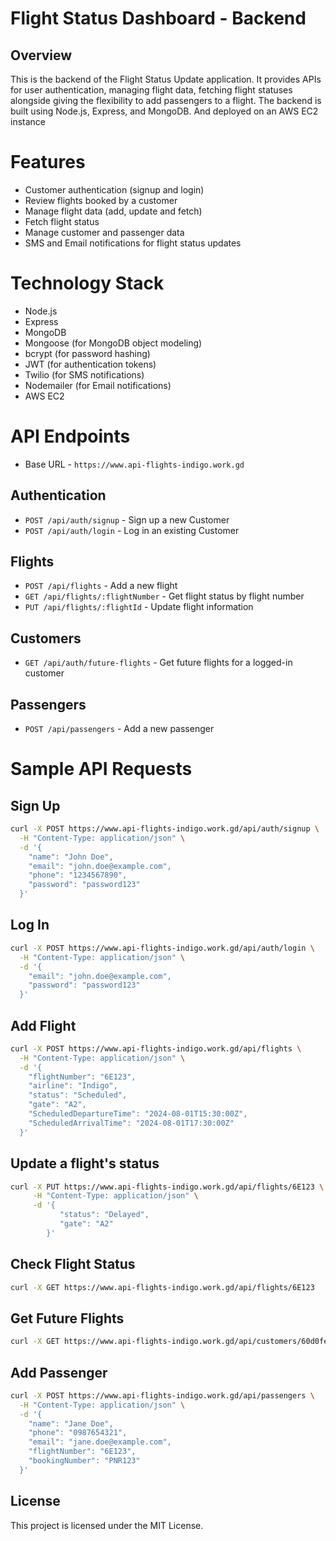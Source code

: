 # Flight Status Dashboard - Backend

## Overview
This is the backend of the Flight Status Update application. It provides APIs for user authentication, managing flight data, fetching flight statuses alongside giving the flexibility to add passengers to a flight. The backend is built using Node.js, Express, and MongoDB. And deployed on an AWS EC2 instance

# Features
- Customer authentication (signup and login)
- Review flights booked by a customer
- Manage flight data (add, update and fetch)
- Fetch flight status
- Manage customer and passenger data
- SMS and Email notifications for flight status updates

# Technology Stack
- Node.js
- Express
- MongoDB
- Mongoose (for MongoDB object modeling)
- bcrypt (for password hashing)
- JWT (for authentication tokens)
- Twilio (for SMS notifications)
- Nodemailer (for Email notifications)
- AWS EC2

# API Endpoints
- Base URL -  `https://www.api-flights-indigo.work.gd`
## Authentication

- `POST /api/auth/signup` - Sign up a new Customer
- `POST /api/auth/login` - Log in an existing Customer

## Flights
- `POST /api/flights` - Add a new flight
- `GET /api/flights/:flightNumber` - Get flight status by flight number
- `PUT /api/flights/:flightId` - Update flight information

## Customers
- `GET /api/auth/future-flights` - Get future flights for a logged-in customer

## Passengers
- `POST /api/passengers` - Add a new passenger

# Sample API Requests
## Sign Up
```sh
curl -X POST https://www.api-flights-indigo.work.gd/api/auth/signup \
  -H "Content-Type: application/json" \
  -d '{
    "name": "John Doe",
    "email": "john.doe@example.com",
    "phone": "1234567890",
    "password": "password123"
  }'
```

## Log In
```sh
curl -X POST https://www.api-flights-indigo.work.gd/api/auth/login \
  -H "Content-Type: application/json" \
  -d '{
    "email": "john.doe@example.com",
    "password": "password123"
  }'
```

## Add Flight
```sh
curl -X POST https://www.api-flights-indigo.work.gd/api/flights \
  -H "Content-Type: application/json" \
  -d '{
    "flightNumber": "6E123",
    "airline": "Indigo",
    "status": "Scheduled",
    "gate": "A2",
    "ScheduledDepartureTime": "2024-08-01T15:30:00Z",
    "ScheduledArrivalTime": "2024-08-01T17:30:00Z"
  }'
``` 

## Update a flight's status
```sh
curl -X PUT https://www.api-flights-indigo.work.gd/api/flights/6E123 \
     -H "Content-Type: application/json" \
     -d '{
           "status": "Delayed", 
           "gate": "A2"                    
        }'
```

## Check Flight Status
```sh
curl -X GET https://www.api-flights-indigo.work.gd/api/flights/6E123
```

## Get Future Flights
``` sh
curl -X GET https://www.api-flights-indigo.work.gd/api/customers/60d0fe4f5311236168a109ca/flights
```

## Add Passenger
```sh
curl -X POST https://www.api-flights-indigo.work.gd/api/passengers \
  -H "Content-Type: application/json" \
  -d '{
    "name": "Jane Doe",
    "phone": "0987654321",
    "email": "jane.doe@example.com",
    "flightNumber": "6E123",
    "bookingNumber": "PNR123"
  }'
```

## License
This project is licensed under the MIT License.